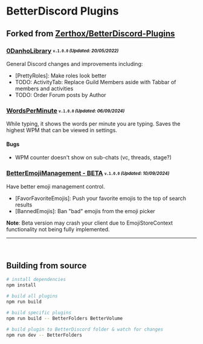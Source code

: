 # BetterDiscord Plugins
## Forked from [Zerthox/BetterDiscord-Plugins](https://github.com/Zerthox/BetterDiscord-Plugins)

### [0DanhoLibrary](/dist/bd/0DanhoLibrary.plugin.js) <sub><sup>`v.1.0.0` *(Updated: 20/05/2022)*</sup></sub>
General Discord changes and improvements including:
* [PrettyRoles]: Make roles look better
* TODO: ActivityTab: Replace Guild Members aside with Tabbar of members and activities
* TODO: Order Forum posts by Author

### [WordsPerMinute](/dist/bd/WordsPerMinute.plugin.js) <sub><sup>`v.1.0.0` *(Updated: 06/09/2024)*</sup></sub>
While typing, it shows the words per minute you are typing. Saves the highest WPM that can be viewed in settings.

#### Bugs
- WPM counter doesn't show on sub-chats (vc, threads, stage?)

### [BetterEmojiManagement - BETA](/dist/bd/BetterEmojiManagement.plugin.js) <sub><sup>`v.1.0.0` *(Updated: 10/09/2024)*</sup></sub>
Have better emoji management control.

* [FavorFavoriteEmojis]: Push your favorite emojis to the top of search results
* [BannedEmojis]: Ban "bad" emojis from the emoji picker

**Note**: Beta version may crash your client due to EmojiStoreContext functionality not being fully implemented.
<br>

---

<br>

## Building from source
```sh
# install dependencies
npm install

# build all plugins
npm run build

# build specific plugins
npm run build -- BetterFolders BetterVolume

# build plugin to BetterDiscord folder & watch for changes
npm run dev -- BetterFolders
```
